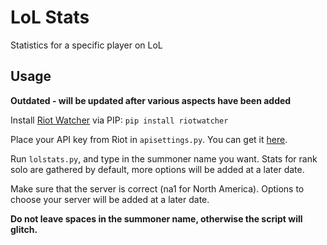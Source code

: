# LoL Stats

Statistics for a specific player on LoL

## Usage

**Outdated - will be updated after various aspects have been added**

Install [Riot Watcher](https://github.com/pseudonym117/Riot-Watcher) via PIP: `pip install riotwatcher`

Place your API key from Riot in `apisettings.py`. You can get it [here](https://developer.riotgames.com/).

Run `lolstats.py`, and type in the summoner name you want. Stats for rank solo are gathered by default, more options will be added at a later date.

Make sure that the server is correct (na1 for North America). Options to choose your server will be added at a later date.

**Do not leave spaces in the summoner name, otherwise the script will glitch.**